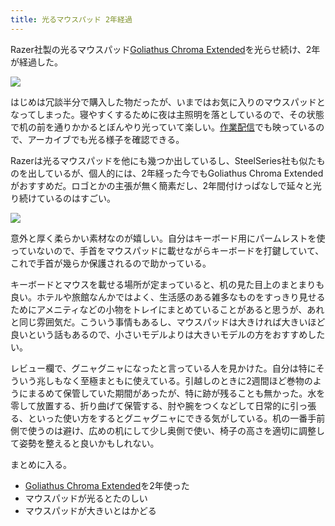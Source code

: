 ```yaml
---
title: 光るマウスパッド 2年経過
---
```

Razer社製の光るマウスパッド[Goliathus Chroma Extended](https://www.amazon.co.jp/dp/B07JJ4RG2T)を光らせ続け、2年が経過した。

![](https://lh3.googleusercontent.com/docs/ADP-6oHPqUt2X1DVR40dGBeG2cX3m4e294YeHNYi6qFBhX5iVBVMebbnygxYa6ePKvG_KKqykNTr_QBESMTda9nqhR4h1ZgCoHFSiMYoYvWJ0XaG_C6VbjzkkfT0z_I4iJfG5YMrzY50K_0QO6osIkt_7rOXo4BMrtK21QJz-GfPGzBE6CUDpSCh7eg7dClEKR9pRXFI-Uwig6p0ZOK3owmdLpatdIkg8mn6iqN4VrlM2JZdqpmG_0YNg5tW8iBhBgvimeo2bTTwv33tMXF6SmP8Hc7cNO2VeW-1c7nKQOIPgNV8ejqYjNBzc4KEfT3WknL7PmzM2i4Bz-U19_9DJ5YTkJu-Of3ag-qqgXL3hMPA2P1Bzi6WyfZehxXLOcvd4Y9AvAkm74qzQZD-76gEJ8yQtL2aty8ftdSK2CrggHeUDcvvnFOwKnU7lLSN4wgbTjQh28xq5BHtHUU_O1EmlHzg3z6_LqQGi2qhPpqtM-bVoWtii-EcgIaS6uJ-ptmIw3BYTjeLdbbkZZyEOEIv8a1H9eYXPtnGIUEjbdjIsMAxtUjoZZr0yTI7bUap0XBXxq4IIKpX9UZXvKdnDlo_6Bkb5flBBFUbCYLAl4SfcYeN3-Y3qtYinBjpbvEZxxJKbms5GbqaLePjicrWwcSxtlNJ6_ZDEPhz4CR0FrrqCjyDyZnh-oDfZf42-rHARKQjhomQRZdI6jrAnvgBNgyPsFNpB_bUzcZxES7xwzwto8A3bkYCthFjvDSfSJZvGIzeYyqfwLgahJmrFdkYyb-WbS6RFiEi2ENCk4lJ1WD_SrRzpD05v8SQ57Wn54Fj8pGNFSghJhQ1NM8OFtv4KEGoauh2CckCFLhmAt4lhOcDL_6Fus4MgqHGaIN7mkABXhmEM74L3SSXyHuO362erdyfHVv_3v9rovMMK1kQJuFNxHc9su7KJGRnC5K9pzVsuFDS8_4010Vmyqdbt0C5m_23mjcTQkdowOQKZXl3IsEjzVXkwJl5I2dP5BMGCoa-d-belG0S8ymK12rZm2-LuKcnWgUC0QU8TqyQylpVolOVhyliXo3ehqAa90sIf0JmA6ND_8I_3Kxni2XHIWu_7EZrMzmGEg37w1DrBUeSdYtiDzZbXyqvkPLVp-GFuJuvOeJL3m3Or7CueOMofaO_BGlYWTwhdFMs6ZFNu8w_bh08KRkLPfYOl8XOwvZ3htVnOz_V7J_V_w1jfqPjUp1WmciNJOAjG88-uSaH60QL5ht6hESF4ZqwAPyw)

はじめは冗談半分で購入した物だったが、いまではお気に入りのマウスパッドとなってしまった。寝やすくするために夜は主照明を落としているので、その状態で机の前を通りかかるとぼんやり光っていて楽しい。[作業配信](https://www.youtube.com/c/r7kamura)でも映っているので、アーカイブでも光る様子を確認できる。

Razerは光るマウスパッドを他にも幾つか出しているし、SteelSeries社も似たものを出しているが、個人的には、2年経った今でもGoliathus Chroma Extendedがおすすめだ。ロゴとかの主張が無く簡素だし、2年間付けっぱなしで延々と光り続けているのはすごい。

![](https://lh3.googleusercontent.com/docs/ADP-6oHcCVs-2YbyWU0INjrk_mKZUz80hdb8elQfFJOCmTpWMDNw-Izk13WS39lOHXUu7IAEJO2Duun8kyiV058P3UqfXFFfcAl7oVTEf_4wcfzmv1jV2cLzVjkV59Xy6f4zzMik6B3tYMh88CxcgBsz4EeBea-xqWaLxxnCrKAN-o4JbTMnLPjP37exS8VR3x4QBKw0yPERtx1vhDOV7iY7ZEwECQRbGQkhHOpdTD5j5FdpS_9WUUmQAhfn1RVa57jtfr2JguO3p0ycjAkhb5zdkKplamOp5NH0ChEZ20Xhs5Hvrnm-HTmBzvmpNdNFY_yMNg4ZZevOnGgOy4RWUVHU_wAkdJGUUQoFhanC7vRNt3Qh1nba0kZswIky9R-o2AalwUeLA1Jw6KCxM5atqnM2C5jnRx3QXGA5brRTZ_SoigAk1GKcrp553aYBaEQoIvefTPyjFhb1ZP3Qe9GCxWlvZ0-7baFhWxCt-NT_SpUugOZ2oIchmwZz5yFkw3SNZ92-DfGUERd4NnfDNl7gyWuKrwjtQikgwueISEqa8be-P3p3yK9TyRXoT_6UVTEW0jAxJeQc8DPJVLwPdcsM5jXqHtFvFPq1AaSYJbWb4lVIWYOvAu8LvgZMzQPGk5WqWp6SfVHKX-0lIy0oJaVVzRipbQbMzA2abHLz3TbcGJ1jXZllp0ZkVaUzqnwpfzd71ly6z4enYuF5AVhjQbxVFmEzuYZ9EyjsPvWZrRUfuD1kwJ2i8oHGRQaQ97QBIHgyzuvs0MgEY9MH8N_z95j5AicAGR5iDSzqXvc5uF6FZlIrMNzlXyUGpNplUEE4-WOeWhkkGr7hjPCg_5LOs9uuV0vy_-VMItPgqSIIIp0BjCocOOcufjclacHZfAj9B5oJnPRseH7v78j-iRXlf0q8PYSmCJrTSpcTL4E7J1PBIQ8C095r84gYndWgWXs9J3QerM5PzleRV9e4urJ-uZB7ANFSZjwOwprHvY7cp3tFLWM3UxaAtp9NZYPs98TTPSPRg5QOlbGit6sQ0t0sr-lZTZwjAggEPOkG89_XTgGnttUkPL2d6ONlHssbBpHr56D9Ai2jabWrXzcdArtYsCLvr0ne4Fs37ftJqBLwm5Hy7EigFzRMju79l4H9paDEKdHkAbCh1kEGO7wDsugGA4WGDDQLyGEx8Nq_tVzeDpQedcf3YSSZsGkbajcHAya33Eo2sRBDkGuKQqP_z3_bNvgNZwKqv2PKdhEFsHX1sJVrXz49EUUlvPx3)

意外と厚く柔らかい素材なのが嬉しい。自分はキーボード用にパームレストを使っていないので、手首をマウスパッドに載せながらキーボードを打鍵していて、これで手首が幾らか保護されるので助かっている。

キーボードとマウスを載せる場所が定まっていると、机の見た目上のまとまりも良い。ホテルや旅館なんかではよく、生活感のある雑多なものをすっきり見せるためにアメニティなどの小物をトレイにまとめていることがあると思うが、あれと同じ雰囲気だ。こういう事情もあるし、マウスパッドは大きければ大きいほど良いという話もあるので、小さいモデルよりは大きいモデルの方をおすすめしたい。

レビュー欄で、グニャグニャになったと言っている人を見かけた。自分は特にそういう兆しもなく至極まともに使えている。引越しのときに2週間ほど巻物のようにまるめて保管していた期間があったが、特に跡が残ることも無かった。水を零して放置する、折り曲げて保管する、肘や腕をつくなどして日常的に引っ張る、といった使い方をするとグニャグニャにできる気がしている。机の一番手前側で使うのは避け、広めの机にして少し奥側で使い、椅子の高さを適切に調整して姿勢を整えると良いかもしれない。

まとめに入る。

*   [Goliathus Chroma Extended](https://www.amazon.co.jp/dp/B07JJ4RG2T)を2年使った
*   マウスパッドが光るとたのしい
*   マウスパッドが大きいとはかどる
